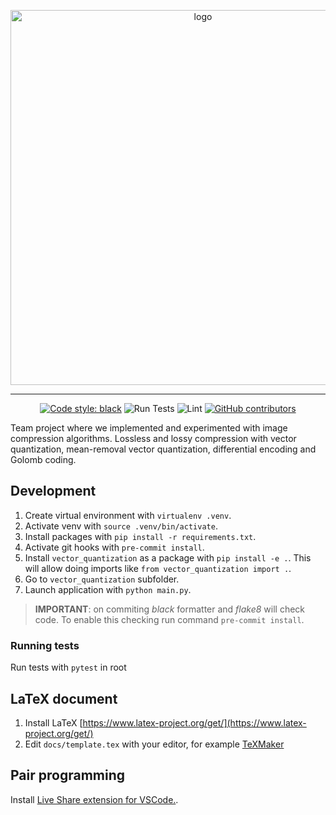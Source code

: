 <p align="center">
    <img src="https://i.imgur.com/OrYlqOu.png" width="600px" alt="logo"/>
</p>

***

<div align="center">

[![Code style: black](https://img.shields.io/badge/code%20style-black-000000.svg)](https://github.com/psf/black)
![Run Tests](https://github.com/karlosos/image_vector_quantization/workflows/Run%20Tests/badge.svg)
![Lint](https://github.com/karlosos/image_vector_quantization/workflows/Lint/badge.svg)
[![GitHub contributors](https://img.shields.io/github/contributors/karlosos/image_vector_quantization.svg)](https://github.com/karlosos/image_vector_quantization/graphs/contributors/)
</div>

Team project where we implemented and experimented with image compression algorithms. Lossless and lossy compression with vector quantization, mean-removal vector quantization, differential encoding and Golomb coding.

## Development

1. Create virtual environment with `virtualenv .venv`.
2. Activate venv with `source .venv/bin/activate`.
3. Install packages with `pip install -r requirements.txt`.
4. Activate git hooks with `pre-commit install`.
5. Install `vector_quantization` as a package with `pip install -e .`. This will allow doing imports like `from vector_quantization import .`.
4. Go to `vector_quantization` subfolder.
5. Launch application with `python main.py`.

> **IMPORTANT**: on commiting *black* formatter and *flake8* will check code. To enable this checking run command `pre-commit install`.

### Running tests

Run tests with `pytest` in root

## LaTeX document

1. Install LaTeX [https://www.latex-project.org/get/](https://www.latex-project.org/get/)
2. Edit `docs/template.tex` with your editor, for example [TeXMaker](https://www.xm1math.net/texmaker/)

## Pair programming

Install [Live Share extension for VSCode.](https://marketplace.visualstudio.com/items?itemName=MS-vsliveshare.vsliveshare).
